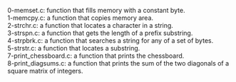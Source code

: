 0-memset.c: function that fills memory with a constant byte.
<br>1-memcpy.c: a function that copies memory area.
<br>2-strchr.c: a function that locates a character in a string.
<br>3-strspn.c: a function that gets the length of a prefix substring.
<br>4-strpbrk.c: a function that searches a string for any of a set of bytes.
<br>5-strstr.c: a function that locates a substring.
<br>7-print_chessboard.c: a function that prints the chessboard.
<br>8-print_diagsums.c: a function that prints the sum of the two diagonals of a square matrix of integers.
